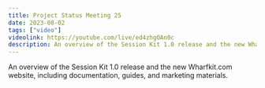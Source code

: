 ```yaml
---
title: Project Status Meeting 25
date: 2023-08-02
tags: ["video"]
videolink: https://youtube.com/live/ed4zhgOAn0c
description: An overview of the Session Kit 1.0 release and the new Wharfkit.com website, including documentation, guides, and marketing materials.
---
```


An overview of the Session Kit 1.0 release and the new Wharfkit.com website, including documentation, guides, and marketing materials.
